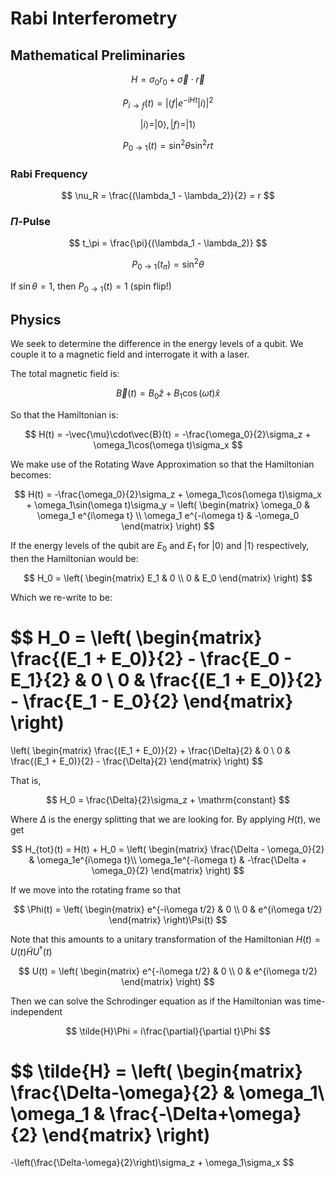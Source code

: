 # Rabi Interferometry

## Mathematical Preliminaries

$$
H = \sigma_0r_0+ \vec{\sigma}\cdot\vec{r}
$$

$$
P_{i\to f}(t) = |\langle f|e^{-iHt}|i\rangle|^2
$$

$$
|i\rangle = |0\rangle, \, |f\rangle = |1\rangle
$$

$$
P_{0\to 1}(t) = \sin^2\theta\sin^2{rt} 
$$

### Rabi Frequency

$$
\nu_R = \frac{(\lambda_1 - \lambda_2)}{2} = r
$$

### $\Pi$-Pulse

$$
t_\pi = \frac{\pi}{(\lambda_1 - \lambda_2)}
$$

$$
P_{0\to 1}(t_\pi) = \sin^2\theta
$$

If $\sin\theta = 1$, then $P_{0\to 1}(t) = 1$ (spin flip!)

## Physics

We seek to determine the difference in the energy levels of a qubit.
We couple it to a magnetic field and interrogate it with a laser.

The total magnetic field is:

$$
\vec{B}(t) = B_0 \hat{z} + B_1\cos(\omega t) \hat{x}
$$

So that the Hamiltonian is:

$$
H(t) = -\vec{\mu}\cdot\vec{B}(t) = -\frac{\omega_0}{2}\sigma_z + \omega_1\cos(\omega t)\sigma_x
$$

We make use of the Rotating Wave Approximation so that the Hamiltonian becomes:

$$
H(t) = -\frac{\omega_0}{2}\sigma_z + \omega_1\cos(\omega t)\sigma_x + \omega_1\sin(\omega t)\sigma_y
= \left(
    \begin{matrix}
        \omega_0 & \omega_1 e^{i\omega t} \\
        \omega_1 e^{-i\omega t} & -\omega_0
    \end{matrix}
\right)
$$

If the energy levels of the qubit are $E_0$ and $E_1$ for $|0\rangle$ and $|1\rangle$ respectively, then the Hamiltonian would be:

$$
H_0 = \left(
    \begin{matrix}
    E_1 & 0 \\
    0 & E_0
    \end{matrix}
\right) 
$$

Which we re-write to be:

$$
H_0 = \left(
    \begin{matrix}
    \frac{(E_1 + E_0)}{2} - \frac{E_0 - E_1}{2} & 0 \\
    0 & \frac{(E_1 + E_0)}{2} - \frac{E_1 - E_0}{2}
    \end{matrix}
\right) 
=
\left(
    \begin{matrix}
    \frac{(E_1 + E_0)}{2} + \frac{\Delta}{2} & 0 \\
    0 & \frac{(E_1 + E_0)}{2} - \frac{\Delta}{2}
    \end{matrix}
\right)
$$

That is,

$$
H_0 = \frac{\Delta}{2}\sigma_z + \mathrm{constant}
$$

Where $\Delta$ is the energy splitting that we are looking for.
By applying $H(t)$, we get

$$
H_{tot}(t) = H(t) + H_0 = 
\left(
    \begin{matrix}
        \frac{\Delta - \omega_0}{2} & \omega_1e^{i\omega t}\\
        \omega_1e^{-i\omega t} & -\frac{\Delta + \omega_0}{2}
    \end{matrix}
\right)
$$

If we move into the rotating frame so that

$$
\Phi(t) = 
\left(
    \begin{matrix}
    e^{-i\omega t/2} & 0 \\
    0 & e^{i\omega t/2}
    \end{matrix}
\right)\Psi(t)
$$

Note that this amounts to a unitary transformation of the Hamiltonian $H(t) = U(t)\tilde{H}U^{\dagger}(t)$

$$
U(t) =  
\left(
    \begin{matrix}
    e^{-i\omega t/2} & 0 \\
    0 & e^{i\omega t/2}
    \end{matrix}
\right)
$$

Then we can solve the Schrodinger equation as if the Hamiltonian was time-independent

$$
\tilde{H}\Phi = i\frac{\partial}{\partial t}\Phi
$$

$$
\tilde{H} = 
\left(
    \begin{matrix}
    \frac{\Delta-\omega}{2} & \omega_1\\
    \omega_1 & \frac{-\Delta+\omega}{2}
    \end{matrix}
\right) 
=
-\left(\frac{\Delta-\omega}{2}\right)\sigma_z + \omega_1\sigma_x
$$